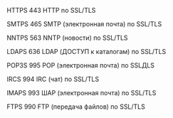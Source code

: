 HTTPS 443 HTTP no SSL/TLS

SMTPS 465 SMTP (электронная почта) по SSL/TLS

NNTPS 563 NNTP (новости) по SSL/TLS

LDAPS 636 LDAP (ДОСТУП к каталогам) по SSL/TLS

POP3S 995 POP (электронная почта) по SSLДLS

IRCS 994 IRC (чат) по SSL/TLS

IMAPS 993 ШАР (электронная почта) по SSL/TLS

FTPS 990 FTP (передача файлов) по SSL/TLS
